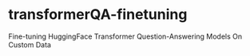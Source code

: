# transformerQA-finetuning
Fine-tuning HuggingFace Transformer Question-Answering Models On Custom Data 
